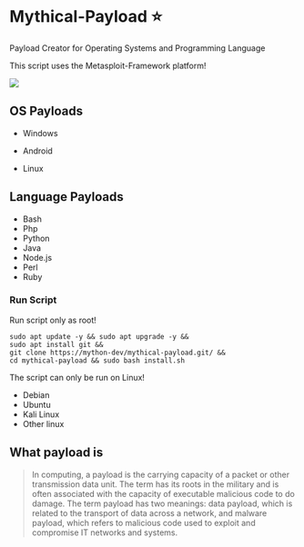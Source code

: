 # Mythical-Payload ⭐️
>
Payload Creator for Operating Systems and Programming Language
>

This script uses the Metasploit-Framework platform!

<img src="https://github.com/mython-dev/mythical-payload/blob/main/screenshots/manu.jpeg">


## OS Payloads

- Windows

- Android

- Linux

## Language Payloads

- Bash
- Php
- Python
- Java
- Node.js
- Perl
- Ruby

### Run Script

Run script only as root!

```
sudo apt update -y && sudo apt upgrade -y &&
sudo apt install git &&
git clone https://mython-dev/mythical-payload.git/ &&
cd mythical-payload && sudo bash install.sh
```

The script can only be run on Linux!

- Debian 
- Ubuntu
- Kali Linux
- Other linux



## What payload is
>In computing, a payload is the carrying capacity of a packet or other transmission data unit. The term has its roots in the military and is often associated with the capacity of executable malicious code to do damage. The term payload has two meanings: data payload, which is related to the transport of data across a network, and malware payload, which refers to malicious code used to exploit and compromise IT networks and systems.
>